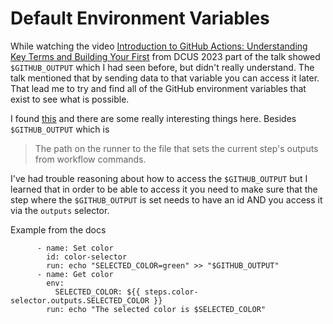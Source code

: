 # Default Environment Variables

While watching the video [Introduction to GitHub Actions: Understanding Key Terms and Building Your First](https://cur.at/ouOxRu3?m=web&sid=CRet3dT) from DCUS 2023 part of the talk showed `$GITHUB_OUTPUT` which I had seen before, but didn't really understand. The talk mentioned that by sending data to that variable you can access it later. That lead me to try and find all of the GitHub environment variables that exist to see what is possible. 

I found [this](https://docs.github.com/en/actions/learn-github-actions/variables#default-environment-variables) and there are some really interesting things here. Besides `$GITHUB_OUTPUT` which is

> The path on the runner to the file that sets the current step's outputs from workflow commands.

I've had trouble reasoning about how to access the `$GITHUB_OUTPUT` but I learned that in order to be able to  access it you need to make sure that the step where the `$GITHUB_OUTPUT` is set needs to have an id AND you access it via the `outputs` selector.

Example from the docs

```
      - name: Set color
        id: color-selector
        run: echo "SELECTED_COLOR=green" >> "$GITHUB_OUTPUT"
      - name: Get color
        env:
          SELECTED_COLOR: ${{ steps.color-selector.outputs.SELECTED_COLOR }}
        run: echo "The selected color is $SELECTED_COLOR"

```